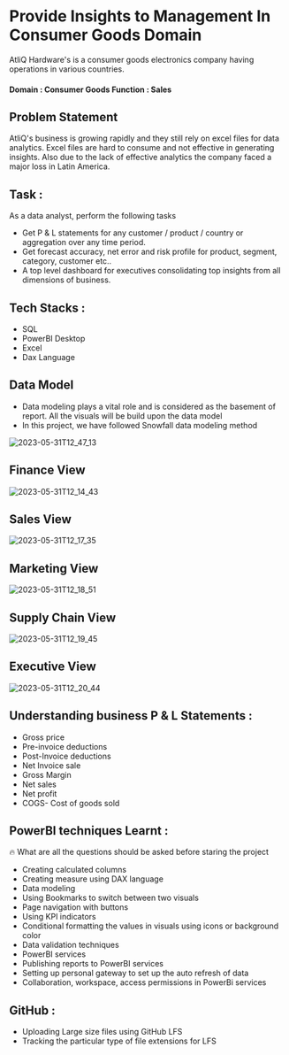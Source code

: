 # Provide Insights to Management In Consumer Goods Domain

AtliQ Hardware's is a consumer goods electronics company having operations in various countries.

#### Domain : Consumer Goods          Function : Sales

## Problem Statement

AtliQ's business is growing rapidly and they still rely on excel files for data analytics. Excel files are hard to consume and not effective in generating insights. Also due to the lack of effective analytics the company faced a major loss in Latin America.

## Task :

  As a data analyst, perform the following tasks
  
- Get P & L statements for any customer / product / country or aggregation over any time period.
- Get forecast accuracy, net error and risk profile for product, segment, category, customer etc..
- A top level dashboard for executives consolidating top insights from all dimensions of business.

## Tech Stacks : 

- SQL
- PowerBI Desktop
- Excel 
- Dax Language 

## Data Model 

- Data modeling plays a vital role and is considered as the basement of report. All the visuals will be build upon the data model
- In this project, we have followed Snowfall data modeling method

![2023-05-31T12_47_13](https://github.com/Siddarameshwaruh/PowerBI_Project-Business_Insights360/assets/127327782/665bd7fe-4f0c-4a6c-8043-3b439d092c0f)
  
## Finance View 

![2023-05-31T12_14_43](https://github.com/Siddarameshwaruh/PowerBI_Project-Business_Insights360/assets/127327782/24ccf3eb-2fea-42db-9972-7406cda6084e)

## Sales View 

![2023-05-31T12_17_35](https://github.com/Siddarameshwaruh/PowerBI_Project-Business_Insights360/assets/127327782/941644ed-9a81-4bb5-b4b6-750045e5bbd6)

## Marketing View 

![2023-05-31T12_18_51](https://github.com/Siddarameshwaruh/PowerBI_Project-Business_Insights360/assets/127327782/13bb86e6-6b97-4837-99bf-d3db3261ddb6)

## Supply Chain View 

![2023-05-31T12_19_45](https://github.com/Siddarameshwaruh/PowerBI_Project-Business_Insights360/assets/127327782/230540bf-1b21-4cc1-b6a0-c731890b456e)

## Executive View 

![2023-05-31T12_20_44](https://github.com/Siddarameshwaruh/PowerBI_Project-Business_Insights360/assets/127327782/176f10ae-7fc5-4fb7-9f52-eb0a4c66c478)

## Understanding business P & L Statements :

- Gross price
- Pre-invoice deductions
- Post-Invoice deductions
- Net Invoice sale
- Gross Margin
- Net sales
- Net profit
- COGS- Cost of goods sold

## PowerBI techniques Learnt :

🔥 What are all the questions should be asked before staring the project
- Creating calculated columns
- Creating measure using DAX language
- Data modeling
- Using Bookmarks to switch between two visuals
- Page navigation with buttons
- Using KPI indicators
- Conditional formatting the values in visuals using icons or background color
- Data validation techniques
- PowerBI services
- Publishing reports to PowerBI services
- Setting up personal gateway to set up the auto refresh of data
- Collaboration, workspace, access permissions in PowerBi services

## GitHub :

- Uploading Large size files using GitHub LFS
- Tracking the particular type of file extensions for LFS













    
